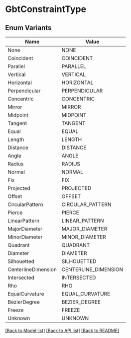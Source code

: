 # GbtConstraintType

## Enum Variants

| Name | Value |
|---- | -----|
| None | NONE |
| Coincident | COINCIDENT |
| Parallel | PARALLEL |
| Vertical | VERTICAL |
| Horizontal | HORIZONTAL |
| Perpendicular | PERPENDICULAR |
| Concentric | CONCENTRIC |
| Mirror | MIRROR |
| Midpoint | MIDPOINT |
| Tangent | TANGENT |
| Equal | EQUAL |
| Length | LENGTH |
| Distance | DISTANCE |
| Angle | ANGLE |
| Radius | RADIUS |
| Normal | NORMAL |
| Fix | FIX |
| Projected | PROJECTED |
| Offset | OFFSET |
| CircularPattern | CIRCULAR_PATTERN |
| Pierce | PIERCE |
| LinearPattern | LINEAR_PATTERN |
| MajorDiameter | MAJOR_DIAMETER |
| MinorDiameter | MINOR_DIAMETER |
| Quadrant | QUADRANT |
| Diameter | DIAMETER |
| Silhouetted | SILHOUETTED |
| CenterlineDimension | CENTERLINE_DIMENSION |
| Intersected | INTERSECTED |
| Rho | RHO |
| EqualCurvature | EQUAL_CURVATURE |
| BezierDegree | BEZIER_DEGREE |
| Freeze | FREEZE |
| Unknown | UNKNOWN |


[[Back to Model list]](../README.md#documentation-for-models) [[Back to API list]](../README.md#documentation-for-api-endpoints) [[Back to README]](../README.md)



